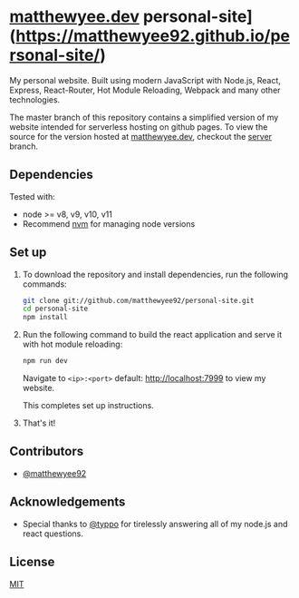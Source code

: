 # [matthewyee.dev](http://matthewyee.dev) personal-site](https://matthewyee92.github.io/personal-site/)

My personal website. Built using modern JavaScript with Node.js, React, Express, React-Router, Hot Module Reloading, Webpack and many other technologies.

The master branch of this repository contains a simplified version of my website intended for serverless hosting on github pages. To view the source for the version hosted at [matthewyee.dev](http://matthewyee.dev), checkout the [server](https://github.com/matthewyee92/personal-site/tree/server) branch.


## Dependencies

Tested with:

* node >= v8, v9, v10, v11
* Recommend [nvm](https://github.com/creationix/nvm#installation) for managing node versions

## Set up

1. To download the repository and install dependencies, run the following commands:

    ```bash
    git clone git://github.com/matthewyee92/personal-site.git
    cd personal-site
    npm install
    ```

2. Run the following command to build the react application and serve it with hot module reloading:

    ```bash
    npm run dev
    ```

    Navigate to `<ip>:<port>` default: [http://localhost:7999](http://localhost:7999) to view my website.

    This completes set up instructions. 

3. That's it!


## Contributors

* [@matthewyee92](https://github.com/matthewyee92)

## Acknowledgements

* Special thanks to [@typpo](https://github.com/typpo) for tirelessly answering all of my node.js and react questions.

## License

[MIT](https://github.com/matthewyee92/personal-site/blob/master/LICENSE)
